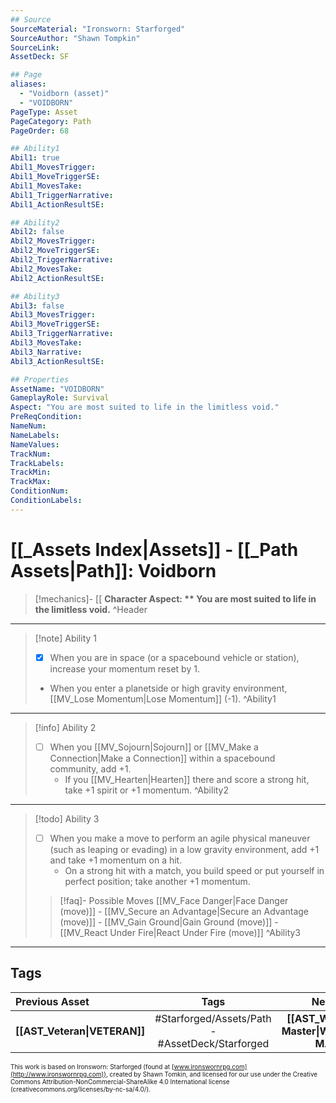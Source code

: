 ```yaml
---
## Source
SourceMaterial: "Ironsworn: Starforged"
SourceAuthor: "Shawn Tompkin"
SourceLink: 
AssetDeck: SF

## Page
aliases:
  - "Voidborn (asset)"
  - "VOIDBORN"
PageType: Asset
PageCategory: Path
PageOrder: 68

## Ability1
Abil1: true
Abil1_MovesTrigger:
Abil1_MoveTriggerSE:
Abil1_MovesTake:
Abil1_TriggerNarrative:
Abil1_ActionResultSE:

## Ability2
Abil2: false
Abil2_MovesTrigger:
Abil2_MoveTriggerSE:
Abil2_TriggerNarrative:
Abil2_MovesTake:
Abil2_ActionResultSE:

## Ability3
Abil3: false
Abil3_MovesTrigger:
Abil3_MoveTriggerSE:
Abil3_TriggerNarrative:
Abil3_MovesTake:
Abil3_Narrative:
Abil3_ActionResultSE:

## Properties
AssetName: "VOIDBORN"
GameplayRole: Survival
Aspect: "You are most suited to life in the limitless void."
PreReqCondition: 
NameNum:
NameLabels:
NameValues:
TrackNum:
TrackLabels:
TrackMin:
TrackMax:
ConditionNum:
ConditionLabels:
---
```

# [[_Assets Index|Assets]] - [[_Path Assets|Path]]: Voidborn
> [!mechanics]- [[
> **Character Aspect: ** You are most suited to life in the limitless void.** ^Header
___
> [!note] Ability 1
> - [x] When you are in space (or a spacebound vehicle or station), increase your momentum reset by 1. 
> - When you enter a planetside or high gravity environment, [[MV_Lose Momentum|Lose Momentum]] (-1). ^Ability1
___
> [!info] Ability 2
> - [ ] When you [[MV_Sojourn|Sojourn]] or [[MV_Make a Connection|Make a Connection]] within a spacebound community, add +1. 
> 	- If you [[MV_Hearten|Hearten]] there and score a strong hit, take +1 spirit or +1 momentum. ^Ability2
___
> [!todo] Ability 3
> - [ ] When you make a move to perform an agile physical maneuver (such as leaping or evading) in a low gravity environment, add +1 and take +1 momentum on a hit. 
> 	- On a strong hit with a match, you build speed or put yourself in perfect position; take another +1 momentum.
> > [!faq]- Possible Moves
> > [[MV_Face Danger|Face Danger (move)]] - [[MV_Secure an Advantage|Secure an Advantage (move)]] - [[MV_Gain Ground|Gain Ground (move)]] - [[MV_React Under Fire|React Under Fire (move)]] ^Ability3
___

## Tags
| Previous Asset | Tags | Next Asset |
| :--- | :---: | ---: |
| **[[AST_Veteran\|VETERAN]]** | #Starforged/Assets/Path - #AssetDeck/Starforged | **[[AST_Weapons Master\|WEAPON MASTER]]** |

<font size=-2>This work is based on Ironsworn: Starforged (found at [www.ironswornrpg.com](http://www.ironswornrpg.com)), created by Shawn Tomkin, and licensed for our use under the Creative Commons Attribution-NonCommercial-ShareAlike 4.0 International license  (creativecommons.org/licenses/by-nc-sa/4.0/).</font>